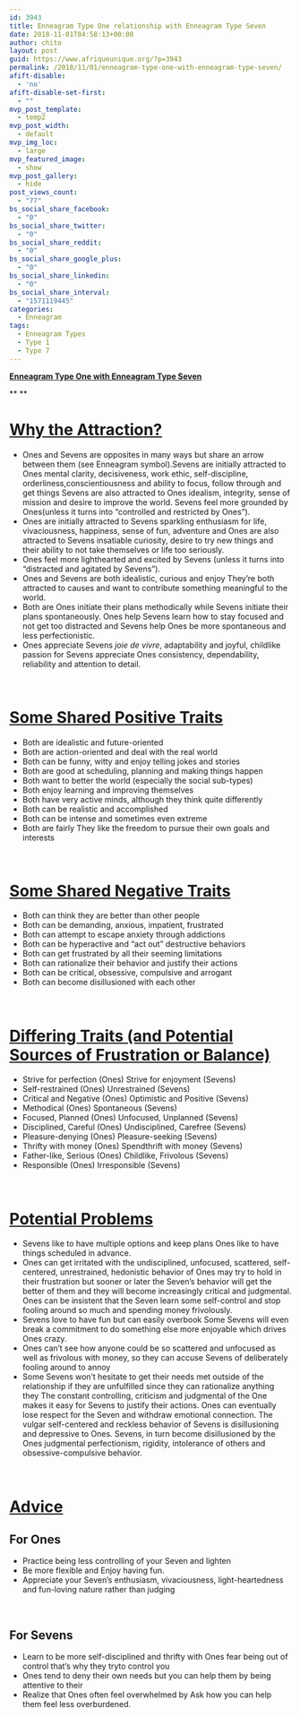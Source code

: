 ```yaml
---
id: 3943
title: Enneagram Type One relationship with Enneagram Type Seven
date: 2018-11-01T04:58:13+00:00
author: chito
layout: post
guid: https://www.afriqueunique.org/?p=3943
permalink: /2018/11/01/enneagram-type-one-with-enneagram-type-seven/
afift-disable:
  - 'no'
afift-disable-set-first:
  - ""
mvp_post_template:
  - temp2
mvp_post_width:
  - default
mvp_img_loc:
  - large
mvp_featured_image:
  - show
mvp_post_gallery:
  - hide
post_views_count:
  - "77"
bs_social_share_facebook:
  - "0"
bs_social_share_twitter:
  - "0"
bs_social_share_reddit:
  - "0"
bs_social_share_google_plus:
  - "0"
bs_social_share_linkedin:
  - "0"
bs_social_share_interval:
  - "1571119445"
categories:
  - Enneagram
tags:
  - Enneagram Types
  - Type 1
  - Type 7
---
```

**<u>Enneagram Type One with Enneagram Type Seven</u>**

** **

# <u>Why the Attraction?</u>

  * Ones and Sevens are opposites in many ways but share an arrow between them (see Enneagram symbol).Sevens are initially attracted to Ones mental clarity, decisiveness, work ethic, self-discipline, orderliness,conscientiousness and ability to focus, follow through and get things Sevens are also attracted to Ones idealism, integrity, sense of mission and desire to improve the world. Sevens feel more grounded by Ones(unless it turns into “controlled and restricted by Ones”).
  * Ones are initially attracted to Sevens sparkling enthusiasm for life, vivaciousness, happiness, sense of fun, adventure and Ones are also attracted to Sevens insatiable curiosity, desire to try new things and their ability to not take themselves or life too seriously.
  * Ones feel more lighthearted and excited by Sevens (unless it turns into “distracted and agitated by Sevens”).
  * Ones and Sevens are both idealistic, curious and enjoy They’re both attracted to causes and want to contribute something meaningful to the world.
  * Both are Ones initiate their plans methodically while Sevens initiate their plans spontaneously. Ones help Sevens learn how to stay focused and not get too distracted and Sevens help Ones be more spontaneous and less perfectionistic.
  * Ones appreciate Sevens _joie de vivre_, adaptability and joyful, childlike passion for Sevens appreciate Ones consistency, dependability, reliability and attention to detail.

&nbsp;

# <u>Some Shared Positive Traits</u>

  * Both are idealistic and future-oriented
  * Both are action-oriented and deal with the real world
  * Both can be funny, witty and enjoy telling jokes and stories
  * Both are good at scheduling, planning and making things happen
  * Both want to better the world (especially the social sub-types)
  * Both enjoy learning and improving themselves
  * Both have very active minds, although they think quite differently
  * Both can be realistic and accomplished
  * Both can be intense and sometimes even extreme
  * Both are fairly They like the freedom to pursue their own goals and interests

&nbsp;

# <u>Some Shared Negative Traits</u>

  * Both can think they are better than other people
  * Both can be demanding, anxious, impatient, frustrated
  * Both can attempt to escape anxiety through addictions
  * Both can be hyperactive and “act out” destructive behaviors
  * Both can get frustrated by all their seeming limitations
  * Both can rationalize their behavior and justify their actions
  * Both can be critical, obsessive, compulsive and arrogant
  * Both can become disillusioned with each other

&nbsp;

# <u>Differing Traits (and Potential Sources of Frustration or Balance)</u>

  * Strive for perfection (Ones) Strive for enjoyment (Sevens)
  * Self-restrained (Ones) Unrestrained (Sevens)
  * Critical and Negative (Ones) Optimistic and Positive (Sevens)
  * Methodical (Ones) Spontaneous (Sevens)
  * Focused, Planned (Ones) Unfocused, Unplanned (Sevens)
  * Disciplined, Careful (Ones) Undisciplined, Carefree (Sevens)
  * Pleasure-denying (Ones) Pleasure-seeking (Sevens)
  * Thrifty with money (Ones) Spendthrift with money (Sevens)
  * Father-like, Serious (Ones) Childlike, Frivolous (Sevens)
  * Responsible (Ones) Irresponsible (Sevens)

&nbsp;

# <u>Potential Problems</u>

  * Sevens like to have multiple options and keep plans Ones like to have things scheduled in advance.
  * Ones can get irritated with the undisciplined, unfocused, scattered, self-centered, unrestrained, hedonistic behavior of Ones may try to hold in their frustration but sooner or later the Seven’s behavior will get the better of them and they will become increasingly critical and judgmental. Ones can be insistent that the Seven learn some self-control and stop fooling around so much and spending money frivolously.
  * Sevens love to have fun but can easily overbook Some Sevens will even break a commitment to do something else more enjoyable which drives Ones crazy.
  * Ones can’t see how anyone could be so scattered and unfocused as well as frivolous with money, so they can accuse Sevens of deliberately fooling around to annoy
  * Some Sevens won’t hesitate to get their needs met outside of the relationship if they are unfulfilled since they can rationalize anything they The constant controlling, criticism and judgmental of the One makes it easy for Sevens to justify their actions. Ones can eventually lose respect for the Seven and withdraw emotional connection. The vulgar self-centered and reckless behavior of Sevens is disillusioning and depressive to Ones. Sevens, in turn become disillusioned by the Ones judgmental perfectionism, rigidity, intolerance of others and obsessive-compulsive behavior.

&nbsp;

# <u>Advice</u>

## For Ones

  * Practice being less controlling of your Seven and lighten
  * Be more flexible and Enjoy having fun.
  * Appreciate your Seven’s enthusiasm, vivaciousness, light-heartedness and fun-loving nature rather than judging

&nbsp;

## For Sevens

  * Learn to be more self-disciplined and thrifty with Ones fear being out of control that’s why they tryto control you
  * Ones tend to deny their own needs but you can help them by being attentive to their
  * Realize that Ones often feel overwhelmed by Ask how you can help them feel less overburdened.